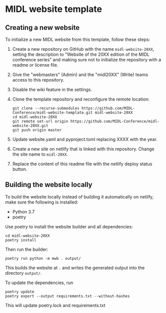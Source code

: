 # MIDL website template

## Creating a new website

To initialize a new MIDL website from this template, follow these steps:

1. Create a new repository on GitHub with the name `midl-website-20XX`,
setting the description to "Website of the 20XX edition of the MIDL conference series" and making sure not to initialize the
repository with a readme or license file.

2. Give the "webmasters" (Admin) and the "midl20XX" (Write) teams access to this repository.

3. Disable the wiki feature in the settings.

4. Clone the template repository and reconfigure the remote location:

   ```
   git clone --recurse-submodules https://github.com/MIDL-Conference/midl-website-template.git midl-website-20XX
   cd midl-website-20XX
   git remote set-url origin https://github.com/MIDL-Conference/midl-website-20XX.git
   git push origin master
   ```

5. Update website.yaml and pyproject.toml replacing XXXX with the year.

6. Create a new site on netlify that is linked with this repository. Change the site name to `midl-20XX`.

7. Replace the content of this readme file with the netlify deploy status button.

## Building the website locally

To build the website locally instead of building it automatically on netlify, make sure the following is installed:

* Python 3.7
* poetry

Use poetry to install the website builder and all dependencies:

```
cd midl-website-20XX
poetry install
```

Then run the builder:

```
poetry run python -m mwb . output/
```

This builds the website at `.` and writes the generated output into the directory `output/`.

To update the dependencies, run

```
poetry update
poetry export --output requirements.txt --without-hashes
```

This will update poetry.lock and requirements.txt